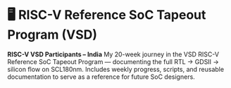 # 🖥️ RISC-V Reference SoC Tapeout Program (VSD)
**RISC-V VSD Participants – India**
My 20-week journey in the VSD RISC-V Reference SoC Tapeout Program — documenting the full RTL → GDSII → silicon flow on SCL180nm. Includes weekly progress, scripts, and reusable documentation to serve as a reference for future SoC designers.
